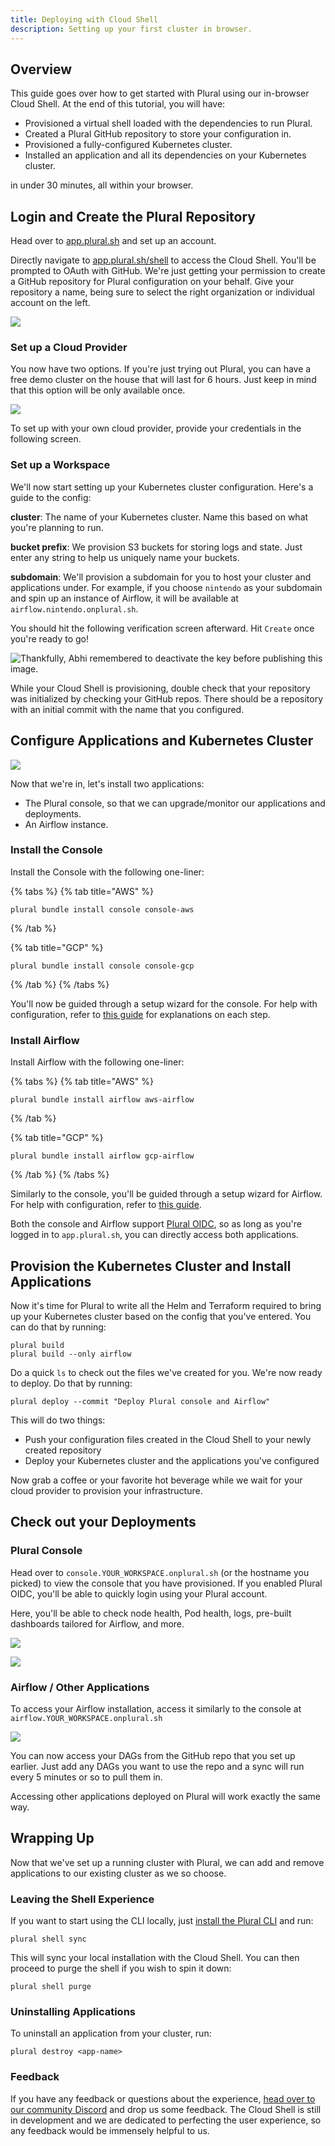 ```yaml
---
title: Deploying with Cloud Shell
description: Setting up your first cluster in browser.
---
```


## Overview

This guide goes over how to get started with Plural using our in-browser Cloud Shell. At the end of this tutorial, you will have:

* Provisioned a virtual shell loaded with the dependencies to run Plural.
* Created a Plural GitHub repository to store your configuration in.
* Provisioned a fully-configured Kubernetes cluster.
* Installed an application and all its dependencies on your Kubernetes cluster.

in under 30 minutes, all within your browser.

## Login and Create the Plural Repository

Head over to [app.plural.sh](https://app.plural.sh) and set up an account.

Directly navigate to [app.plural.sh/shell](https://app.plural.sh/shell) to access the Cloud Shell. You'll be prompted to OAuth with GitHub. We're just getting your permission to create a GitHub repository for Plural configuration on your behalf. Give your repository a name, being sure to select the right organization or individual account on the left.

![](</assets/cloud-shell-quickstart/image-1.png>)

### Set up a Cloud Provider

You now have two options. If you're just trying out Plural, you can have a free demo cluster on the house that will last for 6 hours. Just keep in mind that this option will be only available once.

![](</assets/cloud-shell-quickstart/image-2.png>)

To set up with your own cloud provider, provide your credentials in the following screen.

### Set up a Workspace

We'll now start setting up your Kubernetes cluster configuration. Here's a guide to the config:

**cluster**: The name of your Kubernetes cluster. Name this based on what you're planning to run.

**bucket prefix**: We provision S3 buckets for storing logs and state. Just enter any string to help us uniquely name your buckets.

**subdomain**: We'll provision a subdomain for you to host your cluster and applications under. For example, if you choose `nintendo` as your subdomain and spin up an instance of Airflow, it will be available at `airflow.nintendo.onplural.sh`.

You should hit the following verification screen afterward. Hit `Create` once you're ready to go!

![](</assets/cloud-shell-quickstart/image-3.png> "Thankfully, Abhi remembered to deactivate the key before publishing this image.")

While your Cloud Shell is provisioning, double check that your repository was initialized by checking your GitHub repos. There should be a repository with an initial commit with the name that you configured.

## Configure Applications and Kubernetes Cluster

![](</assets/cloud-shell-quickstart/image-4.png>)

Now that we're in, let's install two applications:

* The Plural console, so that we can upgrade/monitor our applications and deployments.
* An Airflow instance.

### Install the Console

Install the Console with the following one-liner:

{% tabs %}
{% tab title="AWS" %}
```shell {% showHeader=false %}
plural bundle install console console-aws
```
{% /tab %}

{% tab title="GCP" %}
```shell {% showHeader=false %}
plural bundle install console console-gcp
```
{% /tab %}
{% /tabs %}

You'll now be guided through a setup wizard for the console. For help with configuration, refer to [this guide](/repositories/console) for explanations on each step.

### Install Airflow

Install Airflow with the following one-liner:

{% tabs %}
{% tab title="AWS" %}
```shell {% showHeader=false %}
plural bundle install airflow aws-airflow
```
{% /tab %}

{% tab title="GCP" %}
```shell {% showHeader=false %}
plural bundle install airflow gcp-airflow
```
{% /tab %}
{% /tabs %}

Similarly to the console, you'll be guided through a setup wizard for Airflow. For help with configuration, refer to [this guide](/repositories/airflow).

Both the console and Airflow support [Plural OIDC](/advanced-topics/identity-and-access-management/openid-connect), so as long as you're logged in to `app.plural.sh`, you can directly access both applications.

## Provision the Kubernetes Cluster and Install Applications

Now it's time for Plural to write all the Helm and Terraform required to bring up your Kubernetes cluster based on the config that you've entered. You can do that by running:

```shell {% showHeader=false %}
plural build
plural build --only airflow
```

Do a quick `ls` to check out the files we've created for you. We're now ready to deploy. Do that by running:

```shell {% showHeader=false %}
plural deploy --commit "Deploy Plural console and Airflow"
```

This will do two things:

* Push your configuration files created in the Cloud Shell to your newly created repository
* Deploy your Kubernetes cluster and the applications you've configured

Now grab a coffee or your favorite hot beverage while we wait for your cloud provider to provision your infrastructure.

## Check out your Deployments

### Plural Console

Head over to `console.YOUR_WORKSPACE.onplural.sh` (or the hostname you picked) to view the console that you have provisioned. If you enabled Plural OIDC, you'll be able to quickly login using your Plural account.

Here, you'll be able to check node health, Pod health, logs, pre-built dashboards tailored for Airflow, and more.

![](</assets/cloud-shell-quickstart/image-5.png>)

![](</assets/cloud-shell-quickstart/image-6.png>)

### Airflow / Other Applications

To access your Airflow installation, access it similarly to the console at `airflow.YOUR_WORKSPACE.onplural.sh`

![](</assets/cloud-shell-quickstart/image-7.png>)

You can now access your DAGs from the GitHub repo that you set up earlier. Just add any DAGs you want to use the repo and a sync will run every 5 minutes or so to pull them in.

Accessing other applications deployed on Plural will work exactly the same way.

## Wrapping Up

Now that we've set up a running cluster with Plural, we can add and remove applications to our existing cluster as we so choose.

### Leaving the Shell Experience

If you want to start using the CLI locally, just [install the Plural CLI](/getting-started/getting-started#install-plural-cli) and run:

```shell {% showHeader=false %}
plural shell sync
```

This will sync your local installation with the Cloud Shell. You can then proceed to purge the shell if you wish to spin it down:

```shell {% showHeader=false %}
plural shell purge
```

### Uninstalling Applications

To uninstall an application from your cluster, run:

```shell {% showHeader=false %}
plural destroy <app-name>
```

### Feedback

If you have any feedback or questions about the experience, [head over to our community Discord](https://discord.gg/pluralsh) and drop us some feedback. The Cloud Shell is still in development and we are dedicated to perfecting the user experience, so any feedback would be immensely helpful to us.
